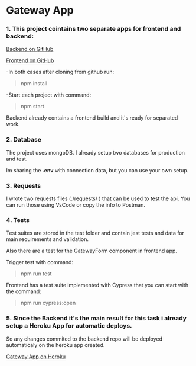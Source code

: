 # Gateway App

### 1. This project cointains two separate apps for frontend and backend:

[Backend on GitHub](https://github.com/manglynho/rml_gateways)

[Frontend on GitHub](https://github.com/manglynho/rml_gateways_frontend)

-In both cases after cloning from github run:

>npm install

-Start each project with command:

>npm start

Backend already contains a frontend build and it's ready for separated work. 

### 2. Database
The project uses mongoDB. I already setup two databases for production and test. 

Im sharing the **.env** with connection data, but you can use your own setup. 

### 3. Requests
I wrote two requests files (./requests/ ) that can be used to test the api. 
You can run those using VsCode or copy the info to Postman.

### 4. Tests
Test suites are stored in the test folder and contain jest tests and data for main requirements and validation.

Also there are a test for the GatewayForm component in frontend app.

Trigger test with command:
>npm run test

Frontend has a test suite implemented with Cypress that you can start with the command: 
>npm run cypress:open

### 5. Since the Backend it's the main result for this task i already setup a Heroku App for automatic deploys. 
So any changes commited to the backend repo will be deployed automaticaly on the heroku app created.

[Gateway App on Heroku](https://reiner-gateways-app.herokuapp.com)
